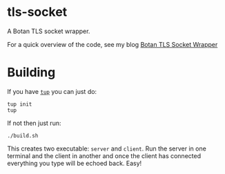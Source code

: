 # tls-socket
A Botan TLS socket wrapper.

For a quick overview of the code, see my blog [Botan TLS Socket Wrapper](http://blog.axonehf.com/?p=1)

# Building

If you have [`tup`](http://gittup.org/tup/) you can just do:

```
tup init
tup
```

If not then just run:

```
./build.sh
```

This creates two executable: `server` and `client`. Run the server in one terminal and the client in another and once the client has connected everything you type will be echoed back. Easy!
